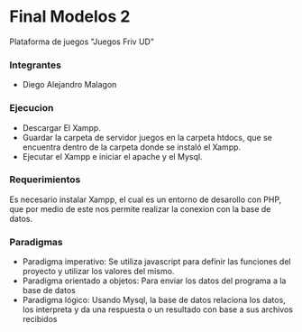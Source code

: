 # Final Modelos 2
Plataforma de juegos "Juegos Friv UD"

### Integrantes
- Diego Alejandro Malagon

### Ejecucion
- Descargar El Xampp.
- Guardar la carpeta de servidor juegos en la carpeta htdocs, que se encuentra dentro de la carpeta donde se instaló el Xampp.
- Ejecutar el Xampp e iniciar el apache y el Mysql.

### Requerimientos
Es necesario instalar Xampp, el cual es un entorno de desarollo con PHP, que por medio de este nos permite realizar la conexion con la base de datos.

### Paradigmas
- Paradigma imperativo: Se utiliza javascript para definir las funciones del proyecto y utilizar los valores del mismo.
- Paradigma orientado a objetos: Para enviar los datos del programa a la base de datos
- Paradigma lógico: Usando Mysql, la base de datos relaciona los datos, los interpreta y da una respuesta o un resultado con base a sus archivos recibidos
